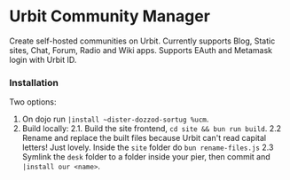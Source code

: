 # Urbit Community Manager

Create self-hosted communities on Urbit.
Currently supports Blog, Static sites, Chat, Forum, Radio and Wiki apps.
Supports EAuth and Metamask login with Urbit ID.


### Installation
Two options:
1. On dojo run `|install ~dister-dozzod-sortug %ucm`.
2. Build locally:
2.1. Build the site frontend, `cd site && bun run build`.
2.2 Rename and replace the built files because Urbit can't read capital letters! Just lovely. Inside the `site` folder do `bun rename-files.js`
2.3 Symlink the `desk` folder to a folder inside your pier, then commit and `|install our <name>`.
